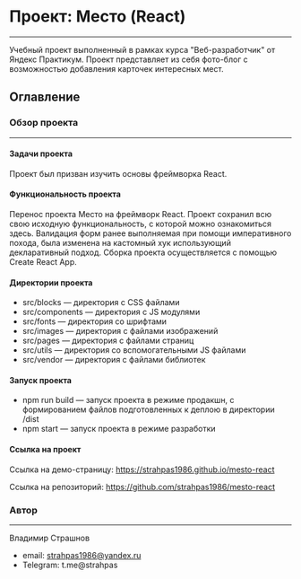 # Проект: Место (React)
___

Учебный проект выполненный в рамках курса "Веб-разработчик" от Яндекс Практикум. Проект представляет из себя фото-блог с возможностью добавления карточек интересных мест.

## Оглавление

### Обзор проекта
___
#### Задачи проекта

Проект был призван изучить основы фреймворка React.

#### Функциональность проекта

Перенос проекта Место на фреймворк React. Проект сохранил всю свою исходную функциональность, с которой можно ознакомиться здесь. Валидация форм ранее выполняемая при помощи императивного похода, была изменена на кастомный хук использующий декларативный подход. Сборка проекта осуществляется с помощью Create React App.

#### Директории проекта

* src/blocks — директория с CSS файлами
* src/components — директория с JS модулями
* src/fonts — директория со шрифтами
* src/images — директория с файлами изображений
* src/pages — директория с файлами страниц
* src/utils — директория со вспомогательными JS файлами
* src/vendor — директория с файлами библиотек
#### Запуск проекта
* npm run build — запуск проекта в режиме продакшн, с формированием файлов подготовленных к деплою в директории /dist
* npm start — запуск проекта в режиме разработки

#### Ссылка на проект

Ссылка на демо-страницу: https://strahpas1986.github.io/mesto-react

Ссылка на репозиторий: https://github.com/strahpas1986/mesto-react

### Автор
___

Владимир Страшнов

* email: strahpas1986@yandex.ru
* Telegram: t.me@strahpas

